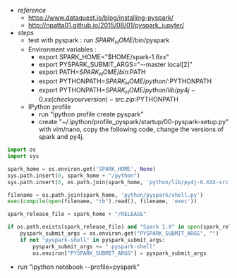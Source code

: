 - _reference_
  -  https://www.dataquest.io/blog/installing-pyspark/  
  -  http://npatta01.github.io/2015/08/01/pyspark_jupyter/
- _steps_
  - test with pyspark : run $SPARK_HOME$/bin/pyspark
  - Environment variables :
    - export SPARK_HOME="$HOME/spark-1.6xx"
    - export PYSPARK_SUBMIT_ARGS="--master local[2]"
    - export PATH=$SPARK_HOME/bin:$PATH
    - export PYTHONPATH=$SPARK_HOME/python/:$PYTHONPATH
    - export PYTHONPATH=$SPARK_HOME/python/lib/py4j-0.xx(check your version)-src.zip:$PYTHONPATH
  - IPython profile
    -  run "ipython profile create pyspark"
    -  create "~/.ipython/profile_pyspark/startup/00-pyspark-setup.py" with vim/nano, copy the following code, change the versions of spark and py4j.

```python
import os
import sys

spark_home = os.environ.get('SPARK_HOME', None)
sys.path.insert(0, spark_home + "/python")
sys.path.insert(0, os.path.join(spark_home, 'python/lib/py4j-0.XXX-src.zip'))

filename = os.path.join(spark_home, 'python/pyspark/shell.py')
exec(compile(open(filename, "rb").read(), filename, 'exec'))

spark_release_file = spark_home + "/RELEASE"

if os.path.exists(spark_release_file) and "Spark 1.X" in open(spark_release_file).read():
    pyspark_submit_args = os.environ.get("PYSPARK_SUBMIT_ARGS", "")
    if not "pyspark-shell" in pyspark_submit_args: 
        pyspark_submit_args += " pyspark-shell"
        os.environ["PYSPARK_SUBMIT_ARGS"] = pyspark_submit_args
```
   - run "ipython notebook --profile=pyspark"



